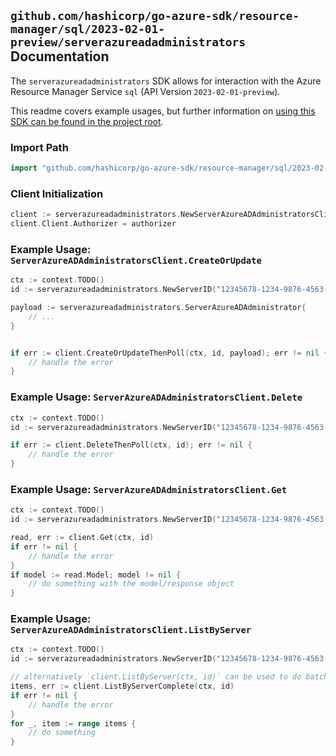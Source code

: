 
## `github.com/hashicorp/go-azure-sdk/resource-manager/sql/2023-02-01-preview/serverazureadadministrators` Documentation

The `serverazureadadministrators` SDK allows for interaction with the Azure Resource Manager Service `sql` (API Version `2023-02-01-preview`).

This readme covers example usages, but further information on [using this SDK can be found in the project root](https://github.com/hashicorp/go-azure-sdk/tree/main/docs).

### Import Path

```go
import "github.com/hashicorp/go-azure-sdk/resource-manager/sql/2023-02-01-preview/serverazureadadministrators"
```


### Client Initialization

```go
client := serverazureadadministrators.NewServerAzureADAdministratorsClientWithBaseURI("https://management.azure.com")
client.Client.Authorizer = authorizer
```


### Example Usage: `ServerAzureADAdministratorsClient.CreateOrUpdate`

```go
ctx := context.TODO()
id := serverazureadadministrators.NewServerID("12345678-1234-9876-4563-123456789012", "example-resource-group", "serverValue")

payload := serverazureadadministrators.ServerAzureADAdministrator{
	// ...
}


if err := client.CreateOrUpdateThenPoll(ctx, id, payload); err != nil {
	// handle the error
}
```


### Example Usage: `ServerAzureADAdministratorsClient.Delete`

```go
ctx := context.TODO()
id := serverazureadadministrators.NewServerID("12345678-1234-9876-4563-123456789012", "example-resource-group", "serverValue")

if err := client.DeleteThenPoll(ctx, id); err != nil {
	// handle the error
}
```


### Example Usage: `ServerAzureADAdministratorsClient.Get`

```go
ctx := context.TODO()
id := serverazureadadministrators.NewServerID("12345678-1234-9876-4563-123456789012", "example-resource-group", "serverValue")

read, err := client.Get(ctx, id)
if err != nil {
	// handle the error
}
if model := read.Model; model != nil {
	// do something with the model/response object
}
```


### Example Usage: `ServerAzureADAdministratorsClient.ListByServer`

```go
ctx := context.TODO()
id := serverazureadadministrators.NewServerID("12345678-1234-9876-4563-123456789012", "example-resource-group", "serverValue")

// alternatively `client.ListByServer(ctx, id)` can be used to do batched pagination
items, err := client.ListByServerComplete(ctx, id)
if err != nil {
	// handle the error
}
for _, item := range items {
	// do something
}
```
